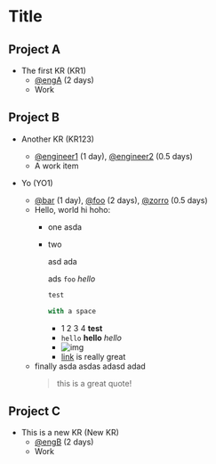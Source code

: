 # Title

## Project A

- The first KR (KR1)
  - [@engA](https://github.com/engA) (2 days)
  - Work

## Project B

- Another KR (KR123)
  - [@engineer1](https://github.com/engineer1) (1 day), [@engineer2](https://github.com/engineer2) (0.5 days)
  - A work item

- Yo (YO1)
  - [@bar](https://github.com/bar) (1 day), [@foo](https://github.com/foo) (2 days), [@zorro](https://github.com/zorro) (0.5 days)
  - Hello, world
    hi hoho:
    - one
      asda
    - two

      asd ada

      ads `foo` _hello_
      ```ocaml
      test

      with a space
      ```
      - 1 2 3 4 <b>test</b>
      - `hello` __hello__ _hello_
      - ![img](http://here.com)
      - [link](here.io) is really great
  - finally asda
    asdas adasd adad
    > this is a great quote!

## Project C

- This is a new KR (New KR)
  - [@engB](https://github.com/engB) (2 days)
  - Work
